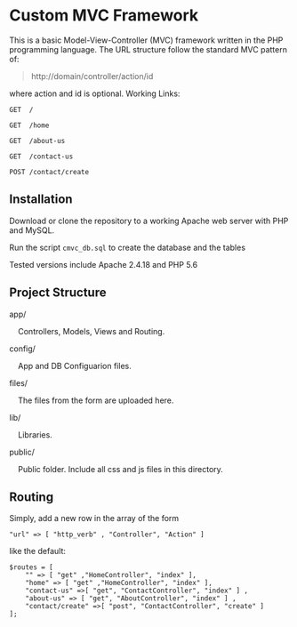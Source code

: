 Custom MVC Framework
====================
This is a  basic Model-View-Controller (MVC) framework written in the PHP programming language. The URL structure follow the standard MVC pattern of: 
> http://domain/controller/action/id

where action and id is optional. Working Links:

`GET  /`

`GET  /home`

`GET  /about-us`

`GET  /contact-us`

`POST /contact/create`

Installation
------------

Download or clone the repository to a working Apache web server with PHP and MySQL. 

Run the script `cmvc_db.sql` to create the database and the tables 

Tested versions include Apache 2.4.18 and PHP 5.6

Project Structure
-----------------

app/    

&nbsp;&nbsp;&nbsp;&nbsp;Controllers, Models, Views and Routing.

config/ 

&nbsp;&nbsp;&nbsp;&nbsp;App and DB Configuarion files.

files/  

&nbsp;&nbsp;&nbsp;&nbsp;The files from the form are uploaded here. 

lib/    

&nbsp;&nbsp;&nbsp;&nbsp;Libraries.

public/ 

&nbsp;&nbsp;&nbsp;&nbsp;Public folder. Include all css and js files in this directory.

  
Routing
-------
Simply, add a new row in the array of the form 

`"url" => [ "http_verb" , "Controller", "Action" ]`

like the default:
```
$routes = [
    "" => [ "get" ,"HomeController", "index" ],
    "home" => [ "get" ,"HomeController", "index" ],
    "contact-us" =>[ "get", "ContactController", "index" ] ,
    "about-us" => [ "get", "AboutController", "index" ] ,
    "contact/create" =>[ "post", "ContactController", "create" ]
];
```
